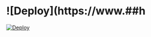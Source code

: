 # ![Deploy](https://www.##h
[![Deploy](https://www.herokucdn.com/deploy/button.svg)](https://heroku.com/deploy?template=https://github.com/SLdevilX/Amenda.git)
